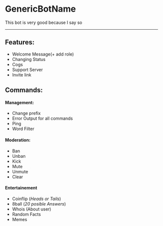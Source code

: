 # GenericBotName

This bot is very good because I say so

---

## Features:

* Welcome Message(+ add role)
* Changing Status
* Cogs
* Support Server
* Invite link


## Commands:

#### Management:

* Change prefix
* Error Output for all commands
* Ping
* Word Filter

#### Moderation:

* Ban
* Unban
* Kick
* Mute
* Unmute
* Clear

#### Entertainement

+ Coinflip (_Heads or Tails_)
+ 8ball (_20 posible Answers_)
+ Whois (About user)
+ Random Facts
+ Memes
